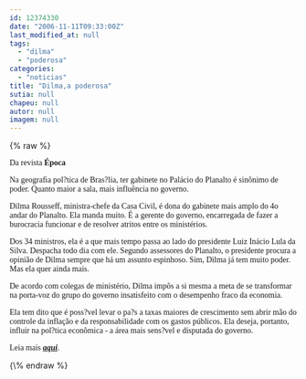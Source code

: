 ```yaml
---
id: 12374330
date: "2006-11-11T09:33:00Z"
last_modified_at: null
tags:
  - "dilma"
  - "poderosa"
categories:
  - "noticias"
title: "Dilma,a poderosa"
sutia: null
chapeu: null
autor: null
imagem: null
---
```

{\% raw %}
<p><P><FONT face=Verdana>Da revista <STRONG>Época</STRONG></FONT></P></p>
<p><P><FONT face=Verdana>Na geografia pol?tica de Bras?lia, ter gabinete no Palácio do Planalto é sinônimo de poder. Quanto maior a sala, mais influência no governo. </FONT></P></p>
<p><P><FONT face=Verdana>Dilma Rousseff, ministra-chefe da Casa Civil, é dona do gabinete mais amplo do 4o andar do Planalto. Ela manda muito. É a gerente do governo, encarregada de fazer a burocracia funcionar e de resolver atritos entre os ministérios. </FONT></P></p>
<p><P><FONT face=Verdana>Dos 34 ministros, ela é a que mais tempo passa ao lado do presidente Luiz Inácio Lula da Silva. Despacha todo dia com ele. Segundo assessores do Planalto, o presidente procura a opinião de Dilma sempre que há um assunto espinhoso. Sim, Dilma já tem muito poder. Mas ela quer ainda mais. </FONT></P></p>
<p><P><FONT face=Verdana>De acordo com colegas de ministério, Dilma impôs a si mesma a meta de se transformar na porta-voz do grupo do governo insatisfeito com o desempenho fraco da economia. </FONT></P></p>
<p><P><FONT face=Verdana>Ela tem dito que é poss?vel levar o pa?s a taxas maiores de crescimento sem abrir mão do controle da inflação e da responsabilidade com os gastos públicos. Ela deseja, portanto, influir na pol?tica econômica - a área mais sens?vel e disputada do governo. </FONT></P></p>
<p><P><FONT face=Verdana>Leia mais <STRONG><EM><A href=\"https://revistaepoca.globo.com/Revista/Epoca/0,,EDG75727-6009-443,00.html\" target=_blank>aqui</A></EM></STRONG>.</FONT></P> </p>
{\% endraw %}